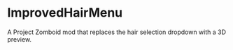 # ImprovedHairMenu

A Project Zomboid mod that replaces the hair selection dropdown with a 3D preview.